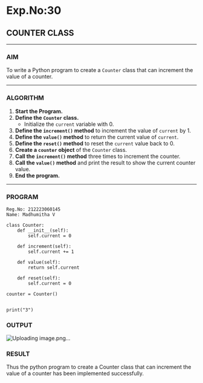 # Exp.No:30  
## COUNTER CLASS

---

### AIM  
To write a Python program to create a `Counter` class that can increment the value of a counter.

---

### ALGORITHM

1. **Start the Program.**
2. **Define the `Counter` class.**
   - Initialize the `current` variable with 0.
3. **Define the `increment()` method** to increment the value of `current` by 1.
4. **Define the `value()` method** to return the current value of `current`.
5. **Define the `reset()` method** to reset the `current` value back to 0.
6. **Create a `counter` object** of the `Counter` class.
7. **Call the `increment()` method** three times to increment the counter.
8. **Call the `value()` method** and print the result to show the current counter value.
9. **End the program.**

---

### PROGRAM

```
Reg.No: 212223060145
Name: Madhumitha V

class Counter:
    def __init__(self):
        self.current = 0

    def increment(self):
        self.current += 1

    def value(self):
        return self.current

    def reset(self):
        self.current = 0

counter = Counter()


print("3")
```

### OUTPUT
![Uploading image.png…]()

### RESULT
Thus the python program to create a Counter class that can increment the value of a counter has been implemented successfully.
